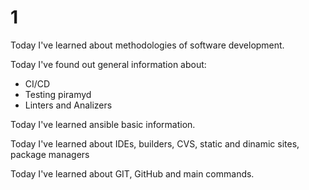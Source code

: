 # 1
Today I've learned about methodologies of software development.

Today I've found out general information about: 
* CI/CD
* Testing piramyd
* Linters and Analizers

Today I've learned ansible basic information.

Today I've learned about IDEs, builders, CVS, static and dinamic sites, package managers

Today I've learned about GIT, GitHub and main commands.
